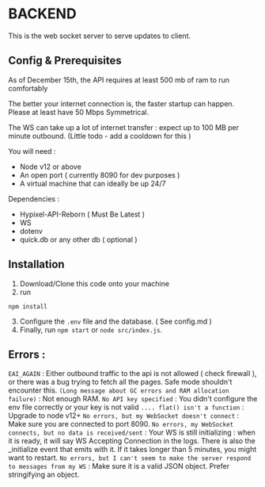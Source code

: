 # BACKEND
This is the web socket server to serve updates to client.
## Config & Prerequisites 
As of December 15th, the API requires at least 500 mb of ram to run comfortably

The better your internet connection is, the faster startup can happen. Please at least have 50 Mbps Symmetrical. 

The WS can take up a lot of internet transfer : expect up to 100 MB per minute outbound.
(Little todo - add a cooldown for this )

You will need : 
- Node v12 or above 
- An open port ( currently 8090 for dev purposes )
- A virtual machine that can ideally be up 24/7

Dependencies : 
- Hypixel-API-Reborn ( Must Be Latest )
- WS
- dotenv
- quick.db or any other db ( optional )

## Installation

1. Download/Clone this code onto your machine
2. run 
```
npm install
```
3. Configure the `.env` file and the database. ( See config.md )
4. Finally, run `npm start` or `node src/index.js`.

## Errors :

`EAI_AGAIN` : Either outbound traffic to the api is not allowed ( check firewall ), or there was a bug trying to fetch all the pages. Safe mode shouldn't encounter this.
`(Long message about GC errors and RAM allocation failure)` : Not enough RAM. 
`No API key specified` : You didn't configure the env file correctly or your key is not valid
`.... flat() isn't a function` : Upgrade to node v12+
`No errors, but my WebSocket doesn't connect` : Make sure you are connected to port 8090.
`No errors, my WebSocket connects, but no data is received/sent` : Your WS is still initializing : when it is ready, it will say WS Accepting Connection in the logs. There is also the _initialize event that emits with it. If it takes longer than 5 minutes, you might want to restart.
`No errors, but I can't seem to make the server respond to messages from my WS` : Make sure it is a valid JSON object. Prefer stringifying an object.
